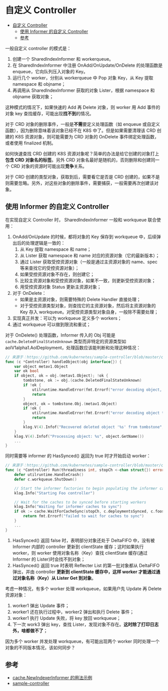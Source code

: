 # 自定义 Controller

<!-- TOC -->

- [自定义 Controller](#自定义-controller)
    - [使用 Informer 的自定义 Controller](#使用-informer-的自定义-controller)
    - [参考](#参考)

<!-- /TOC -->

一般自定义 controller 的模式是：

1. 创建一个 SharedIndexInformer 和 workerqueue。
2. 在 SharedIndexInformer 中注册 OnAdd/OnUpdate/OnDelete 的处理函数是 enqueue，它向队列压入对象的 Key。
3. 运行几个 worker，分别从 workerqueue 中 Pop 对象 Key，从 Key 提取 namespace 和 objname；
4. 再调用从 SharedIndexInformer 获取的对象 Lister，根据 namespace 和 objname 获取对象；

这种模式的情况下，如果快速的 Add 再 Delete 对象，则 worker 用 Add 事件的对象 key 查找缓存，可能出现**找不到**的情况。

对于 CRD 对象的删除事件，一般是**不需**要定义处理函数（如 enqueue 或自定义函数），因为删除意味着该对象已经不在 K8S 中了。但是如果需要清理该 CRD 创建的 K8S 资源对象，则可能需要为 CRD 对象的 OnDelete 事件绑定处理函数，或者使用 finalized 机制。

如何快速查找 CRD 创建的 K8S 资源对象呢？简单的办法是给它创建的对象打上**包含 CRD 对象名的标签**。另外  CRD 对象名最好是随机的，否则删除和创建同一个 CRD 对象的资源时可能出现**竞争**关系。

对于 CRD 创建的类型对象，获取到后，需要看它是否是 CRD 创建的，如果不是则需要忽略。另外，对这些对象的删除事件，需要捕获，一般需要再次创建该对象。

## 使用 Informer 的自定义 Controller

在实现自定义 Controller 时， SharedIndexInformer 一般和 workqueue 联合使用：

1. OnAdd/OnUpdate 的时候，都将对象的 Key 保存到 workqueue 中，后续弹出后的处理逻辑是一致的：
	1. 从 Key 提取 namespace 和 name；
	2. 从 Lister 获取 namespace 和 name 对应的资源对象（它的最新版本）；
	3. 通过 Lister 获取受控资源对象（一般是通过主资源对象的 name、spec 等来查找它的受控资源对象）；
	4. 如果受控资源对象不存在，则创建它；
	5. 比较主资源对象和受控资源对象，如果不一致，则更新受控资源对象；
	6. 用受控资源对象 Status 更新主资源对象；
2. 对于 OnDelete：
	+ 如果是主资源对象，则需要特殊的 Delete Handler 直接处理；
	+ 对于受控资源类型对象，则查找它的主资源对象，然后将主资源对象的 Key 存入 workqueue。对受控资源类型对象自身，一般除不需要处理；
3. 实现真正并发：可以为 workqueue 定义多个 workers；
4. 通过 workqueue 可以做到限流和重试；

对于 OnDelete() 处理函数，Informer 传入的 Obj 可能是 `cache.DeletedFinalStateUnknown` 类型而非特定的资源类型如 aolV1alpha1.AolDeployment，处理函数应该能判断和处理这种情况：

``` go
// 来源于：https://github.com/kubernetes/sample-controller/blob/master/controller.go
func (c *Controller) handleObject(obj interface{}) {
	var object metav1.Object
	var ok bool
	if object, ok = obj.(metav1.Object); !ok {
		tombstone, ok := obj.(cache.DeletedFinalStateUnknown)
		if !ok {
			utilruntime.HandleError(fmt.Errorf("error decoding object, invalid type"))
			return
		}
		object, ok = tombstone.Obj.(metav1.Object)
		if !ok {
			utilruntime.HandleError(fmt.Errorf("error decoding object tombstone, invalid type"))
			return
		}
		klog.V(4).Infof("Recovered deleted object '%s' from tombstone", object.GetName())
	}
	klog.V(4).Infof("Processing object: %s", object.GetName())
	...
}
```

同时需要等 informer 的 HasSynced() 返回为 true 时才开始启动 worker：

``` go
// 来源于：https://github.com/kubernetes/sample-controller/blob/master/controller.go
func (c *Controller) Run(threadiness int, stopCh <-chan struct{}) error {
	defer utilruntime.HandleCrash()
	defer c.workqueue.ShutDown()

	// Start the informer factories to begin populating the informer caches
	klog.Info("Starting Foo controller")

	// Wait for the caches to be synced before starting workers
	klog.Info("Waiting for informer caches to sync")
	if ok := cache.WaitForCacheSync(stopCh, c.deploymentsSynced, c.foosSynced); !ok {
		return fmt.Errorf("failed to wait for caches to sync")
	}
	...
}
```

1. HasSynced() 返回 false 时，表明部分对象还处于 DeltaFIFO 中，没有被 Informer 内部的 controller 更新到 clientState 缓存；这时如果执行 worker，则 worker 使用对象名称（Key）查找 clientState 缓存(通过 Informer 的 Lister)时会找不到对象；
2. HasSynced() 返回 true 时表明 Reflecter List 的第一批对象都从 DeltaFIFO 弹出，并由 controller **更新到 clientState 缓存中，这样 worker 才能通过通过对象名称（Key）从 Lister Get 到对象**。

考虑一种情况，有多个 worker 处理 workqueue，如果用户先 Update 再 Delete 资源对象：

1. worker1 弹出 Update 事件；
2. worker1 还在执行过程中，worker2 弹出和执行 Delete 事件；
3. worker1 执行 Update 失败，将 key 放回 workqueue；
4. 下一次 work3 弹出 key，查找 Lister，发现对象不存在。**这时除了打印日志外，啥都做不了**；

因为多个 worker 并发处理 workqueue，有可能出现两个 worker 同时处理一个对象的不同版本情况，该如何同步？

## 参考

+ [cache.NewIndexerInformer 的用法示例](https://github.com/kubernetes/client-go/blob/master/examples/workqueue/main.go#L164-L195)
+ [sample-controller](https://github.com/kubernetes/sample-controller)